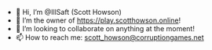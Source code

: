 - 👋 Hi, I’m @IllSaft (Scott Howson)
- 👀 I’m the owner of https://play.scotthowson.online!
- 💞️ I’m looking to collaborate on anything at the moment!
- 📫 How to reach me: scott_howson@corruptiongames.net
